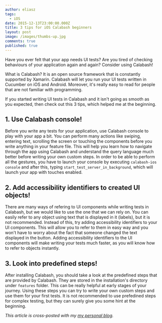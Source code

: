 ```yaml
---
author: eliasz
tags:
  - iOS
date: 2015-12-13T23:00:00.000Z
title: 3 tips for iOS Calabash beginners
layout: post
image: /images/thumbs-up.jpg
comments: true
published: true
---
```

Have you ever felt that your app needs UI tests? Are you tired of checking behaviours of your application again and again? Consider using Calabash!

What is Calabash? It is an open source framework that is constantly supported by Xamarin. Calabash will let you run your UI tests written in Cucumber on iOS and Android. Moreover, it's really easy to read for people that are not familiar with programming.

If you started writing UI tests in Calabash and it isn't going as smooth as you expected, then check out this 3 tips, which helped me at the beginning.

## 1. Use Calabash console!

Before you write any tests for your application, use Calabash console to play with your app a bit. You can perform many actions like swiping, entering text, scrolling the screen or touching the components before you write anything in your feature file. This will help you learn how to navigate through the app using Calabash and understand the query language much better before writing your own custom steps. In order to be able to perform all the gestures, you have to launch your console by executing `calabash-ios console` and after this, typing `start_test_server_in_background`, which will launch your app with touches enabled.

## 2. Add accessibility identifiers to created UI objects!

There are many ways of refering to UI components while writing tests in Calabash, but we would like to use the one that we can rely on. You can easily refer to any object using text that is displayed in it (labels), but it is not recommended. Instead of this, try adding accessibility identifiers to your UI components. This will allow you to refer to them in easy way and you won't have to worry about the fact that someone changed the text displayed in the button. Adding accessibility identifiers to the UI components will make writing your tests much faster, as you will know how to refer to objects instantly.

## 3. Look into predefined steps!

After installing Calabash, you should take a look at the predefined steps that are provided by Calabash. They are stored in the installation's directory under `features` folder. This can be really helpful at early stages of your journey. Using these steps you can try to write your own custom steps and use them for your first tests. It is not recommended to use prefedined steps for complex testing, but they can surely give you some hint at the beginning.

*This article is cross-posted with my [my personal blog](http://eluss.github.io/).*